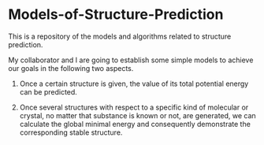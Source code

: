 # Models-of-Structure-Prediction
This is a repository of the models and algorithms related to structure prediction.

My collaborator and I are going to establish some simple models to achieve our goals in the following two aspects.

  1. Once a certain structure is given, the value of its total potential energy can be predicted.
	
  2. Once several structures with respect to a specific kind of molecular or crystal, no matter that substance is known or not, are generated, we can calculate the global minimal energy and consequently demonstrate the corresponding stable structure.
